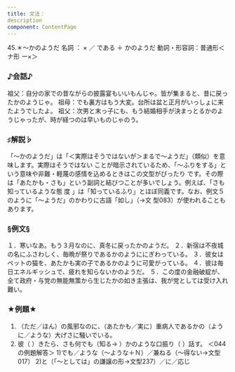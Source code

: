```yaml
---
title: 文法：
description
component: ContentPage
---
```



45.＊～かのようだ
名詞 ： × ／ である ＋ かのようだ
動詞・形容詞：普通形＜ナ形 ー×＞    
### ♪会話♪
祖父：自分の家での昔ながらの披露宴もいいもんじゃ。皆が集まると、昔に戻ったかのようじゃ。 祖母：でも裏方はもう大変。台所は盆と正月がいっしょに来たようでしたよ。 祖父：次男と末っ子にも、もう結婚相手が決まっとるかのようじゃったが、時が経つのは早いものじゃのう。
### ♯解説♭
「～かのようだ」は「＜実際はそうではないが＞まるで～ようだ」（類似）を意味します。実際はそうではない ことが暗示されているため、「～ふりをする」という意味や非難・軽蔑の感情を込めるときはこの文型がぴったり です。その際は「あたかも・さも」という副詞と結びつことが多いでしょう。例えば、「さも知っているような態 度 」は「知っているふり」とほぼ同義です。なお、例文５のように「～ようだ」のかわりに古語「如し」（→文
型083）が使われることもあります。
### §例文§
１．寒いなあ。もう３月なのに、真冬に戻ったかのようだ。
２．新宿は不夜城の名にふさわしく、毎晩が祭りであるかのようににぎわっている。
３．彼女はペットの猫を、あたかも実の子であるかのように可愛がっている。
４．彼は毎日エネルギッシュで、疲れを知らないかのようだ。
５．この度の金融破綻が、全て政府・与党の無能無策から生じたかの如き主張は、我が党としては受け入れ難い。
### ★例題★
1) （ただ／ほん）の風邪なのに、（あたかも／実に）重病人であるかの（ように／ような）大げさに騒いでいる。
2) 彼（ ）きたら、さも何でも（知る→ ）かのような口振り（ ）話す。 ＜044の例題解答＞
1)でも／ような（～ような＋Ｎ）／兼ねる（～得ない→文型017）
2)と（「～としては」の謙譲の形→文型237）／に／応じ
